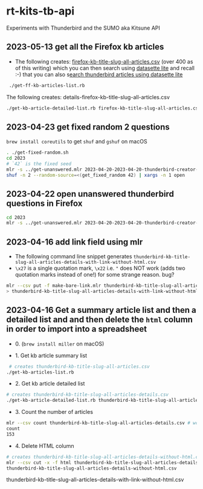 # rt-kits-tb-api
Experiments with Thunderbird and the SUMO aka Kitsune API 
## 2023-05-13 get all the Firefox kb articles
* The following creates: [firefox-kb-title-slug-all-articles.csv](https://github.com/rtanglao/rt-kits-tb-api/blob/main/firefox-kb-title-slug-all-articles.csv) (over 400 as of this writing) which you can then search using [datasette lite](https://lite.datasette.io/?csv=https%3A%2F%2Fraw.githubusercontent.com%2Frtanglao%2Frt-kits-tb-api%2Fmain%2Ffirefox-kb-title-slug-all-articles.csv) and recall :-) that you can also s[earch thunderbird articles using datasette lite](https://lite.datasette.io/?csv=https%3A%2F%2Fraw.githubusercontent.com%2Frtanglao%2Frt-kits-tb-api%2Fmain%2Fthunderbird-kb-title-slug-all-articles.csv#/data/thunderbird-kb-title-slug-all-articles)
```bash
 ./get-ff-kb-articles-list.rb
```
The following creates: details-firefox-kb-title-slug-all-articles.csv
```bash
./get-kb-article-detailed-list.rb firefox-kb-title-slug-all-articles.csv
```
## 2023-04-23 get fixed random 2 questions
`brew install coreutils` to get `shuf` and `gshuf` on macOS
```bash
. ./get-fixed-random.sh
cd 2023
# `42` is the fixed seed
mlr -s ../get-unanswered.mlr 2023-04-20-2023-04-20-thunderbird-creator-answers-desktop-all-locales.csv | \
shuf -n 2 --random-source=<(get_fixed_random 42) | xargs -n 1 open
```
## 2023-04-22 open unanswered thunderbird questions in Firefox
```bash
cd 2023
mlr -s ../get-unanswered.mlr 2023-04-20-2023-04-20-thunderbird-creator-answers-desktop-all-locales.csv | xargs -n 1 open
```
## 2023-04-16 add link field using mlr
* The following command line snippet generates `thunderbird-kb-title-slug-all-articles-details-with-link-without-html.csv`
* `\x27` is a single quotation mark, `\x22` i.e. `"` does NOT work (adds two quotation marks instead of one!) for some strange reason. bug?

```bash
mlr --csv put -f make-bare-link.mlr thunderbird-kb-title-slug-all-articles-details-without-html.csv \
> thunderbird-kb-title-slug-all-articles-details-with-link-without-html.csv
```

## 2023-04-16 Get a summary article list and then a detailed list and and then delete the `html` column in order to import into a spreadsheet

* 0\. (`brew install miller` on macOS)

* 1\. Get kb article summary list
```bash
 # creates thunderbird-kb-title-slug-all-articles.csv
./get-kb-articles-list.rb
```
* 2\. Get kb article detailed list
```bash
# creates thunderbird-kb-title-slug-all-articles-details.csv
./get-kb-article-detailed-list.rb thunderbird-kb-title-slug-all-articles.csv
```
* 3\. Count the number of articles
```bash
mlr --csv count thunderbird-kb-title-slug-all-articles-details.csv # wc -l is incorrect due to the html field
count
153
```
* 4\. Delete HTML column
```bash
# creates thunderbird-kb-title-slug-all-articles-details-without-html.csv
mlr --csv cut -x -f html thunderbird-kb-title-slug-all-articles-details.csv > \
thunderbird-kb-title-slug-all-articles-details-without-html.csv
```
thunderbird-kb-title-slug-all-articles-details-with-link-without-html.csv
